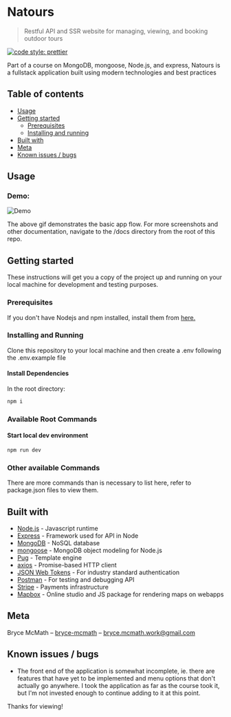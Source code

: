 # Natours

> Restful API and SSR website for managing, viewing, and booking outdoor tours

<!-- Badges -->

[![code style: prettier](https://img.shields.io/badge/code_style-prettier-ff69b4.svg)](https://github.com/prettier/prettier)

Part of a course on MongoDB, mongoose, Node.js, and express, Natours is a fullstack application built using modern technologies and best practices

## Table of contents

- [Usage](#usage)
- [Getting started](#getting-started)
  - [Prerequisites](#prerequisites)
  - [Installing and running](#installing-and-running)
- [Built with](#built-with)
- [Meta](#meta)
- [Known issues / bugs](#known-issues-/-bugs)

## Usage

<!-- Gifs -->

### Demo:

![Demo](https://github.com/bryce-mcmath/nature-tours/blob/main/docs/demo.gif?raw=true)

The above gif demonstrates the basic app flow. For more screenshots and other documentation, navigate to the /docs directory from the root of this repo.

## Getting started

These instructions will get you a copy of the project up and running on your local machine for development and testing purposes.

### Prerequisites

If you don't have Nodejs and npm installed, install them from [here.](https://nodejs.org/en/)

### Installing and Running

Clone this repository to your local machine and then create a .env following the .env.example file

#### Install Dependencies

In the root directory:

```sh
npm i
```

### Available Root Commands

#### Start local dev environment

```sh
npm run dev
```

### Other available Commands

There are more commands than is necessary to list here, refer to package.json files to view them.

## Built with

- [Node.js](https://nodejs.org/en/) - Javascript runtime
- [Express](https://expressjs.com/) - Framework used for API in Node
- [MongoDB](https://www.mongodb.com/) - NoSQL database
- [mongoose](https://mongoosejs.com/) - MongoDB object modeling for Node.js
- [Pug](https://pugjs.org/) - Template engine
- [axios](https://github.com/axios/axios) - Promise-based HTTP client
- [JSON Web Tokens](https://jwt.io/) - For industry standard authentication
- [Postman](https://www.postman.com/) - For testing and debugging API
- [Stripe](https://stripe.com/) - Payments infrastructure
- [Mapbox](https://www.mapbox.com/) - Online studio and JS package for rendering maps on webapps

## Meta

Bryce McMath – [bryce-mcmath](https://github.com/bryce-mcmath) – bryce.mcmath.work@gmail.com

## Known issues / bugs

- The front end of the application is somewhat incomplete, ie. there are features that have yet to be implemented and menu options that don't actually go anywhere. I took the application as far as the course took it, but I'm not invested enough to continue adding to it at this point.

Thanks for viewing!
